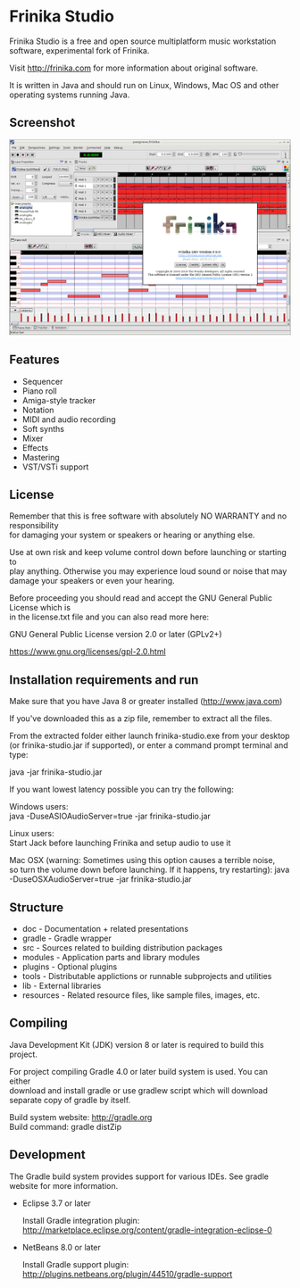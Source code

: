 Frinika Studio
==============

Frinika Studio is a free and open source multiplatform music workstation software, experimental fork of Frinika.

Visit http://frinika.com for more information about original software.

It is written in Java and should run on Linux, Windows, Mac OS and other operating systems running Java.

Screenshot
----------

![Frinika Studio Screenshot](images/screenshot.png?raw=true)

Features
--------

 * Sequencer
 * Piano roll
 * Amiga-style tracker
 * Notation
 * MIDI and audio recording
 * Soft synths
 * Mixer
 * Effects
 * Mastering
 * VST/VSTi support

License
-------

Remember that this is free software with absolutely NO WARRANTY and no responsibility  
for damaging your system or speakers or hearing or anything else.

Use at own risk and keep volume control down before launching or starting to  
play anything. Otherwise you may experience loud sound or noise that may  
damage your speakers or even your hearing.

Before proceeding you should read and accept the GNU General Public License which is  
in the license.txt file and you can also read more here:

GNU General Public License version 2.0 or later (GPLv2+) 

https://www.gnu.org/licenses/gpl-2.0.html

Installation requirements and run
---------------------------------

Make sure that you have Java 8 or greater installed (http://www.java.com)

If you've downloaded this as a zip file, remember to extract all the files.

From the extracted folder either launch frinika-studio.exe from your desktop  
(or frinika-studio.jar if supported), or enter a command prompt terminal and type:

java -jar frinika-studio.jar

If you want lowest latency possible you can try the following:

Windows users:  
java -DuseASIOAudioServer=true -jar frinika-studio.jar

Linux users:  
Start Jack before launching Frinika and setup audio to use it

Mac OSX (warning: Sometimes using this option causes a terrible noise,  
so turn the volume down before launching. If it happens, try restarting):
java -DuseOSXAudioServer=true -jar frinika-studio.jar

Structure
---------

 * doc - Documentation + related presentations
 * gradle - Gradle wrapper
 * src - Sources related to building distribution packages
 * modules - Application parts and library modules
 * plugins - Optional plugins
 * tools - Distributable applictions or runnable subprojects and utilities
 * lib - External libraries
 * resources - Related resource files, like sample files, images, etc.

Compiling
---------

Java Development Kit (JDK) version 8 or later is required to build this project.

For project compiling Gradle 4.0 or later build system is used. You can either  
download and install gradle or use gradlew script which will download separate copy of gradle by itself.

Build system website: http://gradle.org  
Build command: gradle distZip

Development
-----------

The Gradle build system provides support for various IDEs. See gradle website for more information.

 * Eclipse 3.7 or later

   Install Gradle integration plugin: http://marketplace.eclipse.org/content/gradle-integration-eclipse-0

 * NetBeans 8.0 or later

   Install Gradle support plugin: http://plugins.netbeans.org/plugin/44510/gradle-support
